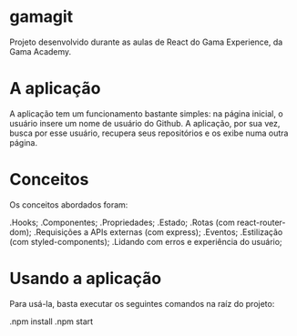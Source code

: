 # gamagit
Projeto desenvolvido durante as aulas de React do Gama Experience, da Gama Academy.

# A aplicação
A aplicação tem um funcionamento bastante simples: na página inicial, o usuário insere um nome de usuário do Github. A aplicação, por sua vez, busca por esse usuário, recupera seus repositórios e os exibe numa outra página.

# Conceitos
Os conceitos abordados foram:

.Hooks;
.Componentes;
.Propriedades;
.Estado;
.Rotas (com react-router-dom);
.Requisições a APIs externas (com express);
.Eventos;
.Estilização (com styled-components);
.Lidando com erros e experiência do usuário;

# Usando a aplicação
Para usá-la, basta executar os seguintes comandos na raíz do projeto:

.npm install
.npm start
